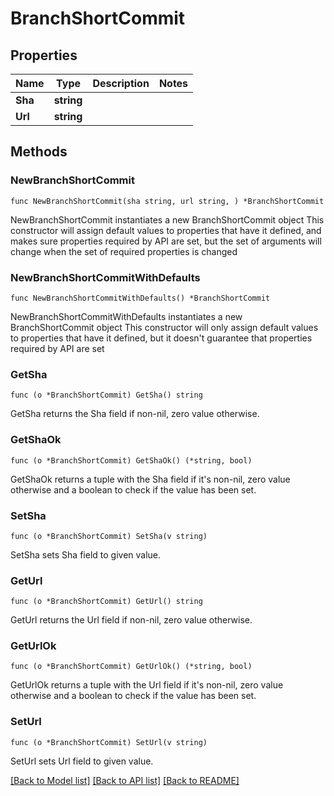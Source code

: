 # BranchShortCommit

## Properties

Name | Type | Description | Notes
------------ | ------------- | ------------- | -------------
**Sha** | **string** |  | 
**Url** | **string** |  | 

## Methods

### NewBranchShortCommit

`func NewBranchShortCommit(sha string, url string, ) *BranchShortCommit`

NewBranchShortCommit instantiates a new BranchShortCommit object
This constructor will assign default values to properties that have it defined,
and makes sure properties required by API are set, but the set of arguments
will change when the set of required properties is changed

### NewBranchShortCommitWithDefaults

`func NewBranchShortCommitWithDefaults() *BranchShortCommit`

NewBranchShortCommitWithDefaults instantiates a new BranchShortCommit object
This constructor will only assign default values to properties that have it defined,
but it doesn't guarantee that properties required by API are set

### GetSha

`func (o *BranchShortCommit) GetSha() string`

GetSha returns the Sha field if non-nil, zero value otherwise.

### GetShaOk

`func (o *BranchShortCommit) GetShaOk() (*string, bool)`

GetShaOk returns a tuple with the Sha field if it's non-nil, zero value otherwise
and a boolean to check if the value has been set.

### SetSha

`func (o *BranchShortCommit) SetSha(v string)`

SetSha sets Sha field to given value.


### GetUrl

`func (o *BranchShortCommit) GetUrl() string`

GetUrl returns the Url field if non-nil, zero value otherwise.

### GetUrlOk

`func (o *BranchShortCommit) GetUrlOk() (*string, bool)`

GetUrlOk returns a tuple with the Url field if it's non-nil, zero value otherwise
and a boolean to check if the value has been set.

### SetUrl

`func (o *BranchShortCommit) SetUrl(v string)`

SetUrl sets Url field to given value.



[[Back to Model list]](../README.md#documentation-for-models) [[Back to API list]](../README.md#documentation-for-api-endpoints) [[Back to README]](../README.md)


